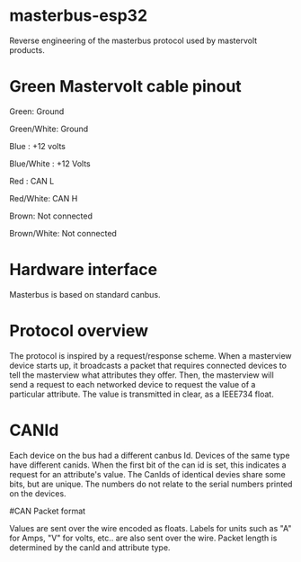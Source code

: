 # masterbus-esp32
Reverse engineering of the masterbus protocol used by mastervolt products. 

# Green Mastervolt cable pinout


Green: Ground

Green/White: Ground

Blue	: +12 volts

Blue/White : +12 Volts

Red	: CAN L

Red/White: CAN H

Brown: Not connected

Brown/White: Not connected


# Hardware interface

Masterbus is based on standard canbus. 

# Protocol overview 

The protocol is inspired by a request/response scheme. When a masterview device starts up, it broadcasts a packet that requires connected devices to tell the masterview what attributes they offer. Then, the masterview will send a request to each networked device to request the value of a particular attribute. The value is transmitted in clear, as a IEEE734 float. 

# CANId

Each device on the bus had a different canbus Id. Devices of the same type have different canids. When the first bit of the can id is set, this indicates a request for an attribute's value. The CanIds of identical devies share some bits, but are unique. The numbers do not relate to the serial numbers printed on the devices. 

#CAN Packet format

Values are sent over the wire encoded as floats. Labels for units such as "A" for Amps, "V" for volts, etc.. are also sent over the wire. Packet length is determined by the canId and attribute type. 

 